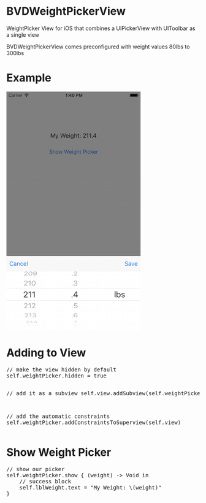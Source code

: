 # BVDWeightPickerView
WeightPicker View for iOS that combines a UIPickerView with UIToolbar as a single view

BVDWeightPickerView comes preconfigured with weight values 80lbs to 300lbs

# Example
<p><img src="Screenshots/Example.png" alt="Animation" style="max-width:100%;">
</p>

# Adding to View
<div class="highlight highlight-source-objc">
<pre>
// make the view hidden by default
self.weightPicker.hidden = true

// add it as a subview
self.view.addSubview(self.weightPicker)

// add the automatic constraints
self.weightPicker.addConstraintsToSuperview(self.view)
</pre>
</div>

# Show Weight Picker
<div class="highlight highlight-source-objc">
<pre>
// show our picker
self.weightPicker.show { (weight) -> Void in
    // success block
    self.lblWeight.text = "My Weight: \(weight)"
}
</pre>
</div>
